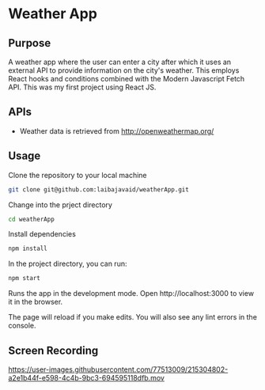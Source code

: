 # Weather App 

## Purpose

A weather app where the user can enter a city after which it uses an external API to provide information on the city's weather.  This employs React hooks and conditions combined with the Modern Javascript Fetch API. This was my first project using React JS.

## APIs 

* Weather data is retrieved from http://openweathermap.org/

## Usage

Clone the repository to your local machine
```bash
git clone git@github.com:laibajavaid/weatherApp.git
```

Change into the prject directory 
```bash
cd weatherApp
```

Install dependencies 
```bash
npm install
```

In the project directory, you can run:
```bash
npm start
```

Runs the app in the development mode.
Open http://localhost:3000 to view it in the browser.

The page will reload if you make edits.
You will also see any lint errors in the console.

## Screen Recording

https://user-images.githubusercontent.com/77513009/215304802-a2e1b44f-e598-4c4b-9bc3-694595118dfb.mov


